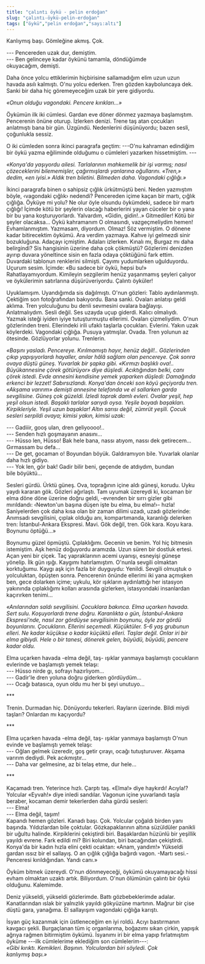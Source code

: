 ```yaml
---
title: "çalıntı öykü - pelin erdoğan"
slug: "çalıntı-öykü-pelin-erdoğan"
tags: ["öykü","pelin erdoğan","sayı:altı"]
---
```


Kanlıymış başı. Gömleğine akmış. Çok.

--- Pencereden uzak dur, demiştim.  
--- Ben gelinceye kadar öykünü tamamla, döndüğümde okuyacağım, demişti.

Daha önce yolcu ettiklerimin hiçbirisine sallamadığım elim uzun uzun
havada asılı kalmıştı. O'nu yolcu ederken. Tren gözden kayboluncaya dek.
Sanki bir daha hiç göremeyeceğim uzak bir yere gidiyordu.

*«Onun olduğu vagondaki. Pencere kırıkları...»*

Öykümün ilk iki cümlesi. Gardan eve döner dönmez yazmaya başlamıştım.
Pencerenin önüne oturup. İzlerken denizi. Trene taş atan çocukları
anlatmıştı bana bir gün. Üzgündü. Nedenlerini düşünüyordu; bazen sesli,
çoğunlukla sessiz.

O iki cümleden sonra ikinci paragrafa geçtim: ---O'nu kahraman edindiğim
bir öykü yazma eğiliminde olduğumu o cümleleri yazarken
hissetmiştim. ---

*«Konya'da yaşıyordu ailesi. Tarlalarının mahkemelik bir işi varmış;
nasıl çözeceklerini bilememişler, çağırmışlardı yanlarına oğullarını.
«Tren,» dedim, «en iyisi.» Aldık tren biletini. Bilmeden daha.
Vagondaki çığlığı.»*

İkinci paragrafa binen o sahipsiz çığlık ürkütmüştü beni. Neden
yazmıştım böyle, ‹vagondaki çığlık› nedendi? Pencereden içime kaçan bir
martı, çığlık çığlığa. Öyküye mi yolu? Ne olur öyle olsundu öykümdeki,
sadece bir martı çığlığı! İçimde kötü bir şeylerin olacağı haberlerini
yayan cüceler bir o yana bir bu yana koşturuyorlardı. Yalvardım, «Gidin,
gidin!..» Gitmediler! Kötü bir şeyler olacaksa... Öykü kahramanım O
olmasındı, vazgeçmeliydim hemen! Evhamlanmıştım. Yazmasam, diyordum.
Olmaz! Söz vermiştim. O dönene kadar bitirecektim öykümü. Ara verdim
yazmaya. Kahve iyi gelmezdi sinir bozukluğuna. Adaçayı içmiştim. Adaları
izlerken. Kınalı mı, Burgaz mı daha belirgindi? Sis hangisinin üzerine
daha çok çökmüştü? Gözlerimi denizden ayırıp duvara yöneltince sisin en
fazla odaya çöktüğünü fark ettim. Duvardaki tablonun renklerini
silmişti. Çayımı yudumlarken uğulduyordu. Uçurum sesim. İçimde: «Bu
sadece bir öykü, hepsi bu!» Rahatlayamıyordum. Kimileyin sezgilerim
henüz yaşanmamış şeyleri çalıyor ve öykülerimin satırlarına
düşürüveriyordu. Çalıntı öyküler!

Uyuklamışım. Uyandığımda sis dağılmıştı. O'nun gözleri: Tablo
aydınlanmıştı. Çektiğim son fotoğrafından bakıyordu. Bana sanki. Ovaları
anlatışı geldi aklıma. Tren yolculuğunu bu denli sevmesini ovalara
bağlayışı. Anlatmalıydım. Sesli değil. Ses uzayda uçup giderdi. Kalıcı
olmalıydı. Yazmak isteği iyiden iyiye tutuşturmuştu ellerimi. Ovaları
çizmeliydim. O'nun gözlerinden treni. Ellerindeki irili ufaklı taşlarla
çocukları. Evlerini. Yakın uzak köylerdeki. Vagondaki çığlığa. Pusuya
yatmışlar. Ovada. Tren yolunun az ötesinde. Gözlüyorlar
yolunu. Trenlerin.

*«Başını yasladı. Pencereye. Kırılmamıştı hayır, henüz değil!..
Gözlerinden çıkıp yapışıyorlardı hayaller, anılar hâlâ sağlam olan
pencereye. Çok sonra ovaya düştü güneş. Yuvarlak bir şapka gibi.
«Kırmızı başlıklı ova!.. Büyükannesine çörek götürüyor» diye düşledi.
Acıktığından belki, canı çörek istedi. Evde annesini kendisine yemek
yaparken düşledi: Damağında erkenci bir lezzet! Sabırsızlandı. Konya'dan
önceki son köyü geçiyordu tren. «Akşama varırım» demişti annesine
telefonda ve el sallarken garda sevgilisine. Güneş çok güzeldi. İzledi
toprak damlı evleri. Ovalar yeşil, hep yeşil olsun istedi. Başaklı
tarlalar sarıydı oysa. Yeşile boyadı başakları. Kirpikleriyle. Yeşil
uzun başaklar! Altın sarısı değil, zümrüt yeşili. Çocuk sesleri serpildi
ovaya; kimisi yakın, kimisi uzak:*

--- Gadiiir, gooş ulan, dren geliyoooo!..  
--- Senden hızlı goşmayanın anasını...  
--- Hüsso len, Hüsso! Bak hele bana, nassı atıyom, nassı dek
getirecem... Gırmassam bu defa...  
--- De get, gocaman o! Boyundan böyük. Galdıramıyon bile. Yuvarlak
olanlar daha hızlı gidiyo.  
--- Yok len, gör bak! Gadir bilir beni, geçende de atdıydım, bundan
bile böyüktü...

Sesleri gürdü. Ürktü güneş. Ova, toprağının içine aldı güneşi, korudu.
Uyku yaydı kararan gök. Gözleri ağırlaştı. Tam uyumak üzereydi ki,
kocaman bir elma döne döne üzerine doğru geldi, -evrenden bir sırrı
gizler gibi mırıldandı: ‹Newton'un başına düşen işte bu elma, bu elma!›-
hızla! Saniyelerden çok daha kısa olan bir zaman dilimi uzadı, uzadı
gözlerinde: Anımsadı sevgilisini, çıplak olduğu anı, kompartımanda,
karanlığı delerken tren: İstanbul-Ankara Ekspresi. Mavi. Gök değil,
tren. Gök kara. Koyu kara. Boynunu öptüğü...»

Boynumu güzel öpmüştü. Çıplaklığımı. Gecenin ve benim. Yol hiç bitmesin
istemiştim. Aşk henüz doğuyordu aramızda. Uzun süren bir dostluk ertesi.
Açan yeni bir çiçek. Taç yapraklarının acemi uyanışı, esneyişi güneşe
yönelip. İlk gün ışığı. Kaygımı hatırlamıştım. O'nunla sevgili olmaktan
korktuğumu. Kaygı aşk için fazla bir duyguydu: Yenildi. Sevgili olmuştuk
o yolculuktan, öpüşten sonra. Pencerenin önünde ellerimi iki yana
açmışken ben, gece dolarken içime; uykulu, kör ışıkların aydınlattığı
her istasyon yakınında çıplaklığımı kolları arasında gizlerken,
istasyondaki insanlardan kaçırırken tenimi...

*«Anılarından saldı sevgilisini. Çocuklara bakınca. Elma uçarken havada.
Sert sulu. Koşuyorlardı trene doğru. Karanlıkta o gün, İstanbul-Ankara
Ekspresi'nde, nasıl zor gördüyse sevgilisinin boynunu, öyle zor gördü
boyunlarını. Çocukların. Ellerini seçemedi. Küçüktüler. 5-6 yaş grubunun
elleri. Ne kadar küçükse o kadar küçüktü elleri. Taşlar değil. Onlar iri
bir elma gibiydi. Hele o bir tanesi, dönerek gelen, büyüdü, büyüdü,
pencere kadar oldu.*

Elma uçarken havada -elma değil, taş- ışıklar yanmaya başlamıştı
çocukların evlerinde ve başlamıştı yemek telaşı:  
--- Hüsso nirde gı, sofrayı hazırlıyom...  
--- Gadir'le dren yoluna doğru giderken gördüydüm...  
--- Ocağı batasıca, oyun oldu mu her bi şeyi unutuyo...

\*\*\*

Trenin. Durmadan hiç. Dönüyordu tekerleri. Rayların üzerinde. Bildi
miydi taşları? Onlardan mı kaçıyordu?

\*\*\*

Elma uçarken havada -elma değil, taş- ışıklar yanmaya başlamıştı O'nun
evinde ve başlamıştı yemek telaşı:  
--- Oğlan gelmek üzeredir, goş getir çırayı, ocağı tutuşturuver. Akşama
varırım dediydi. Pek acıkmıştır...  
--- Daha var gelmesine, az bi telaş etme, dur hele...

\*\*\*

Kaçamadı tren. Yeterince hızlı. Çarptı taş. «Elma!» diye haykırdı!
Acıyla!? Yolcular «Eyvah!» diye inledi sandılar. Vagonun içine
yuvarlandı taşla beraber, kocaman demir tekerlerden daha gürdü sesleri:  
--- Elma!  
--- Elma değil, taşım!  
Kapandı hemen gözleri. Kanadı başı. Çok. Yolcular çoğaldı birden yanı
başında. Yıldızlardan bile çoktular. Gözkapaklarının altına süzüldüler
panikli bir uğultu halinde. Kirpiklerini çekiştirdi biri. Başaklardan
hüzünlü bir yeşillik yayıldı evrene. Fark edildi mi? Biri kolundan, biri
bacağından çekiştirdi. Konya'da bir kadın hızla elini çekti ocaktan:
«Anam, yandım!» Yükseldi gardan ıssız bir el sallayış. O an çığlık
çığlığa bağırdı vagon. -Martı sesi.- Penceresi kırıldığından.
Yandı canı.»

Öyküm bitmek üzereydi. O'nun dönmeyeceği, öykümü okuyamayacağı hissi
evham olmaktan uzaktı artık. Biliyordum. O'nun ölümünün çalıntı bir öykü
olduğunu. Kalemimde.

Deniz yükseldi, yükseldi gözlerimde. Battı gözbebeklerimde adalar.
Kanatlarından ıslak bir yalnızlık yayıldı gökyüzüne martının. Mağrur bir
çise düştü gara, yanağıma. El sallayışım vagondaki çığlığa karıştı.

İsyan güç kazanmak için üstleneceğim en iyi roldü. Acıyı bastırmanın
kavgacı şekli. Burgaçlanan tüm iç organlarıma, boğazımı sıkan çirkin,
yapışık ağrıya rağmen bitirmiştim öykümü. İsyanımı iri bir elma yapıp
fırlatmıştım öyküme ---ilk cümlelerime eklediğim son cümlelerim---:\
*«Gibi kırıktı. Kemikleri. Başının. Yolculardan biri söyledi. Çok
kanlıymış başı.»*

